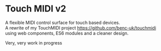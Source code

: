 # Touch MIDI v2

A flexible MIDI control surface for touch based devices.  
A rewrite of my TouchMIDI project https://github.com/benc-uk/touchmidi using web components, ES6 modules and a cleaner design.

Very, very work in progress
